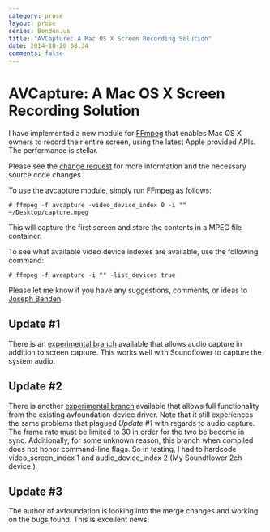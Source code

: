 ```yaml
---
category: prose
layout: prose
series: Benden.us
title: "AVCapture: A Mac OS X Screen Recording Solution"
date: 2014-10-20 08:34
comments: false
---
```


AVCapture: A Mac OS X Screen Recording Solution
===============================================

I have implemented a new module for [FFmpeg](http://www.ffmpeg.org/) that enables Mac OS X
owners to record their entire screen, using the latest Apple provided
APIs. The performance is stellar.

Please see the
[change request](https://github.com/FFmpeg/FFmpeg/pull/75) for more
information and the necessary source code changes.

To use the avcapture module, simply run FFmpeg as follows:

    # ffmpeg -f avcapture -video_device_index 0 -i "" ~/Desktop/capture.mpeg

This will capture the first screen and store the contents in a MPEG
file container.

To see what available video device indexes are available, use the
following command:

    # ffmpeg -f avcapture -i "" -list_devices true

Please let me know if you have any suggestions, comments, or ideas to
[Joseph Benden](mailto:joe@benden.us).

Update #1
---------

There is an [experimental branch](https://github.com/jbenden/FFmpeg/tree/avcapture-audio) available that allows audio capture in
addition to screen capture. This works well with Soundflower to capture
the system audio.

Update #2
---------

There is another [experimental branch](https://github.com/jbenden/FFmpeg/tree/avfoundation) available that allows full functionality from the
existing avfoundation device driver. Note that it still experiences the
same problems that plagued *Update #1* with regards to audio capture. The
frame rate must be limited to 30 in order for the two be become in sync.
Additionally, for some unknown reason, this branch when compiled does not
honor command-line flags. So in testing, I had to hardcode video_screen_index 1 and audio_device_index 2 (My Soundflower 2ch device.).

Update #3
---------

The author of avfoundation is looking into the merge changes and working
on the bugs found. This is excellent news!


